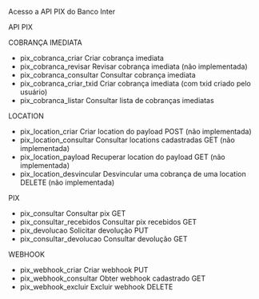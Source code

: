 Acesso a API PIX do Banco Inter

API PIX

COBRANÇA IMEDIATA
- pix_cobranca_criar		Criar cobrança imediata
- pix_cobranca_revisar	Revisar cobrança imediata (não implementada)
- pix_cobranca_consultar	Consultar cobrança imediata
- pix_cobranca_criar_txid	Criar cobrança imediata (com txid criado pelo usuário)
- pix_cobranca_listar		Consultar lista de cobranças imediatas

LOCATION
- pix_location_criar		Criar location do payload POST (não implementada)
- pix_location_consultar	Consultar locations cadastradas GET (não implementada)
- pix_location_payload		Recuperar location do payload GET (não implementada)
- pix_location_desvincular	Desvincular uma cobrança de uma location DELETE (não implementada)

PIX
- pix_consultar		Consultar pix GET
- pix_consultar_recebidos	Consultar pix recebidos GET
- pix_devolucao		Solicitar devolução PUT
- pix_consultar_devolucao	Consultar devolução GET

WEBHOOK
- pix_webhook_criar		Criar webhook PUT
- pix_webhook_consultar	Obter webhook cadastrado GET
- pix_webhook_excluir		Excluir webhook DELETE

